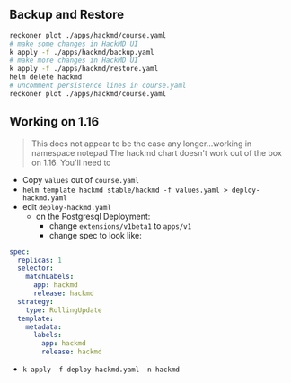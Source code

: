 ## Backup and Restore

```bash
reckoner plot ./apps/hackmd/course.yaml
# make some changes in HackMD UI
k apply -f ./apps/hackmd/backup.yaml
# make more changes in HackMD UI
k apply -f ./apps/hackmd/restore.yaml
helm delete hackmd
# uncomment persistence lines in course.yaml
reckoner plot ./apps/hackmd/course.yaml
```

## Working on 1.16
> This does not appear to be the case any longer...working in namespace notepad
The hackmd chart doesn't work out of the box on 1.16. You'll need to

* Copy `values` out of `course.yaml`
* `helm template hackmd stable/hackmd -f values.yaml > deploy-hackmd.yaml`
* edit `deploy-hackmd.yaml`
  * on the Postgresql Deployment:
    * change `extensions/v1beta1` to `apps/v1`
    * change spec to look like:
```yaml
spec:
  replicas: 1
  selector:
    matchLabels:
      app: hackmd
      release: hackmd
  strategy:
    type: RollingUpdate
  template:
    metadata:
      labels:
        app: hackmd
        release: hackmd
```
* `k apply -f deploy-hackmd.yaml -n hackmd`
